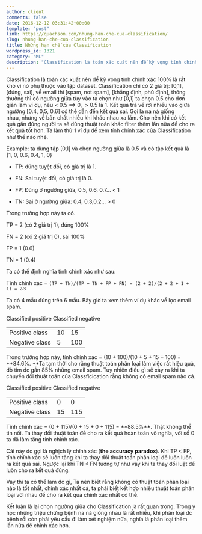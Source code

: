 ```yaml
---
author: client
comments: false
date: 2016-12-12 03:31:42+00:00
template: "post"
link: https://quachson.com/nhung-han-che-cua-classification/
slug: nhung-han-che-cua-classification
title: Những hạn chế của Classification
wordpress_id: 1321
category: "ML"
description: "Classification là toán xác xuất nên để kỳ vọng tính chính xác 100% là rất khó vì nó phụ thuộc vào tập dataset. Classification chỉ có 2 giá trị: [0,1], [đúng, sai], về email thì [spam, not spam], [khẳng định, phủ định]"
---
```


Classification là toán xác xuất nên để kỳ vọng tính chính xác 100% là rất khó vì nó phụ thuộc vào tập dataset. Classification chỉ có 2 giá trị: [0,1], [đúng, sai], về email thì [spam, not spam], [khẳng định, phủ định], thông thường thì có ngưỡng giữa tùy vào ta chọn như [0,1] ta chọn 0.5 cho đơn giản làm ví dụ, nếu < 0.5 ==> 0,  > 0.5 là 1. Kết quả trả về rơi nhiều vào giữa ngưỡng [0.4, 0.5, 0.6] có thể dẫn đến kết quả sai. Gọi là na ná giống nhau, nhưng về bản chất nhiều khi khác nhau xa lắm. Cho nên khi có kết quả gần đúng người ta sẽ dùng thuật toán khác filter thêm lần nữa để cho ra kết quả tốt hơn. Ta làm thử 1 ví dụ để xem tính chính xác của Classification như thế nào nhé.

Example: ta dùng tập [0,1] và chọn ngưỡng giữa là 0.5 và có tập kết quả là {1, 0, 0.6, 0.4, 1, 0}

- TP: đúng tuyệt đối, có giá trị là 1.

- FN: Sai tuyệt đối, có giá trị là 0.

- FP: Đúng ở ngưỡng giữa, 0.5, 0.6, 0.7... < 1

- TN: Sai ở ngưỡng giữa: 0.4, 0.3,0.2... > 0

Trong trường hợp này ta có.

TP = 2 (có 2 giá trị 1), đúng 100%

FN = 2 (có 2 giá trị 0), sai 100%

FP = 1 (0.6)

TN = 1 (0.4)

Ta có thể định nghĩa tính chính xác như sau:

Tính chính xác = `(TP + TN)/(TP + TN + FP + FN) = (2 + 2)/(2 + 2 + 1 + 1) = 2⁄3`

Ta có 4 mẫu đúng trên 6 mẫu. Bây giờ ta xem thêm ví dụ khác về lọc email spam.
<table >

<tr >

Classified positive
Classified negative
</tr>

<tbody >
<tr >

<td >Positive class
</td>

<td >10
</td>

<td >15
</td>
</tr>
<tr >

<td >Negative class
</td>

<td >5
</td>

<td >100
</td>
</tr>
</tbody>
</table>
Trong trường hợp này, tính chính xác = (10 + 100)/(10 + 5 + 15 + 100) = **84.6%. **Ta tạm thời cho rằng thuật toán phân loại làm việc rất hiệu quả, dò tìm dc gần 85% những email spam. Tuy nhiên điều gì sẽ xảy ra khi ta chuyển đổi thuật toán của Classficication rằng không có email spam nào cả.


<table >

<tr >

Classified positive
Classified negative
</tr>

<tbody >
<tr >

<td >Positive class
</td>

<td >0
</td>

<td >0
</td>
</tr>
<tr >

<td >Negative class
</td>

<td >15
</td>

<td >115
</td>
</tr>
</tbody>
</table>
Tính chính xác = (0 + 115)/(0 + 15 + 0 + 115) = **88.5%**. Thật không thể tin nổi. Ta thay đổi thuật toán để cho ra kết quả hoàn toàn vô nghĩa, với số 0 ta đã làm tăng tính chính xác.

Cái này dc gọi là nghịch lý chính xác (**the accuracy paradox**). Khi TP < FP, tính chính xác sẽ luôn tăng khi ta thay đổi thuật toán phân loại để luôn luôn ra kết quả sai. Ngược lại khi TN < FN tương tự như vậy khi ta thay đổi luật để luôn cho ra kết quả đúng.

Vậy thì ta có thể làm dc gì, Ta nên biết rằng không có thuật toán phân loại nào là tốt nhất, chính xác nhất cả, ta phải biết kết hợp nhiều thuật toán phân loại với nhau để cho ra kết quả chính xác nhất có thể.

Kết luận là lại chọn ngưỡng giữa cho Classification là rất quan trọng. Trong y học những triệu chứng bệnh na ná giống nhau là rất nhiều, khi phân loại dc bệnh rồi còn phải yêu cầu đi làm xét nghiệm nữa, nghĩa là phân loại thêm lần nữa để chính xác hơn.


